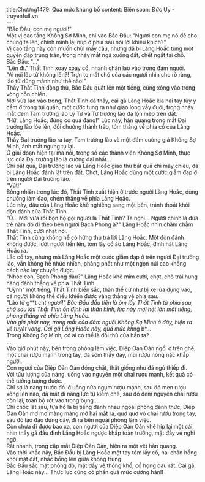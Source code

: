 title:Chương1479: Quá mức khủng bố
content:
Biên soạn: Đức Uy - truyenfull.vn<br>---<br>"Bắc Đẩu, con mẹ ngươi!"<br>Một vị cao tầng Không Sợ Minh, chỉ vào Bắc Đẩu: "Ngươi con mẹ nó để cho chúng ta lên, chính mình lại núp ở phía sau nói lời khiêu khích?"<br>Vị cao tầng này còn muốn chửi mấy câu, nhưng đã bị Lăng Hoắc tung một quyền đập trúng trán, trong nháy mắt ngã xuống đất, chết ngất tại chỗ.<br>Bắc Đẩu: "..."<br>"Lên đi." Thất Tinh xoay xoay cổ, nhanh chân lao vào trong đám người.<br>"Ai nói lão tử không lên?! Trợn to mắt chó của các ngươi nhìn cho rõ ràng, lão tử dũng mãnh như thế nào!"<br>Thấy Thất Tinh động thủ, Bắc Đẩu quát lên một tiếng, cũng xông vào trong vòng hỗn chiến.<br>Mới vừa lao vào trong, Thất Tinh đã thấy, cái gã Lăng Hoắc kia hai tay tùy ý cắm ở trong túi quần, một cước tung ra như giao long vẫy đuôi, trong nháy mắt đem Tam trưởng lão Lý Tư và Tứ trưởng lão đá lộn mèo trên đất.<br>"Hừ, Lăng Hoắc, đừng có quá đáng!" Lúc này, hàn quang trong mắt Đại trưởng lão lóe lên, đổi chưởng thành trảo, tóm thẳng về phía cổ của Lăng Hoắc.<br>Thấy Đại trưởng lão ra tay, Tam trưởng lão và một đám cường giả Không Sợ Minh, ánh mắt ngưng tụ lại.<br>Ở giai đoạn hiện tại mà nói, trong số các thành viên Không Sợ Minh, thực lực của Đại trưởng lão là cường đại nhất...<br>Chỉ bất quá, Đại trưởng lão và Lăng Hoắc giao thủ bất quá chỉ mấy chiêu, đã bị Lăng Hoắc đánh lật trên đất. Chợt, Lăng Hoắc dùng một cước giẫm đạp ở trên người Đại trưởng lão.<br>"Vút!"<br>Bỗng nhiên trong lúc đó, Thất Tinh xuất hiện ở trước người Lăng Hoắc, dùng chưởng làm đao, chém thẳng về phía Lăng Hoắc.<br>Lúc này, đầu của Lăng Hoắc khẽ nghiêng sang một bên, tránh thoát khỏi đòn đánh của Thất Tinh.<br>"Ồ... Mới vừa rồi bọn họ gọi ngươi là Thất Tinh? Ta nghĩ... Ngươi chính là đứa trẻ năm đó đi theo bên người Bạch Phong à?" Lăng Hoắc nhìn chằm chằm Thất Tinh, cười nhạt nói.<br>Thất Tinh cũng không hề có hứng thú trả lời Lăng Hoắc. Một đòn đánh không được, lướt người tiến lên, tóm lấy cổ áo Lăng Hoắc, định hất Lăng Hoắc ra.<br>Lắc cổ tay, nhưng mà Lăng Hoắc một cước giẫm đạp ở trên người Đại trưởng lão, vẫn không hề nhúc nhích, phảng phất như một ngọn núi cao không cách nào lay chuyển được.<br>"Nhóc con, Bạch Phong đâu?" Lăng Hoắc khẽ mỉm cười, chợt, chỏ trái hung hăng đánh thẳng về phía Thất Tinh.<br>"Uỳnh" một tiếng, Thất Tinh biến sắc, thân thể cứ như bị xe lửa đụng vào, cả người không thể điều khiến được văng thẳng về phía sau.<br>"Lão tử g**t ch*t ngươi!" Bắc Đẩu đầu tiên là ôm lấy Thất Tinh từ phía sau, chờ sau khi Thất Tinh ổn định lại thân hình, lúc này mới hét lớn một tiếng, phóng thẳng về phía Lăng Hoắc.<br>Vào giờ phút này, trong mắt của đám người Không Sợ Minh ở đây, hiện ra vẻ tuyệt vọng. Cái gã Lăng Hoắc này, quá mức kh*ng b*...<br>Trong Không Sợ Minh, có ai có thể là đối thủ của hắn ta?<br>...<br>Vào giờ phút này, bên trong phòng làm việc, Diệp Oản Oản ngồi ở trên ghế, một chai rượu mạnh trong tay, đã sớm thấy đáy, mùi rượu nồng nặc khắp người.<br>Con ngươi của Diệp Oản Oản đóng chặt, thật giống như đã ngủ thiếp đi.<br>Với tửu lượng của nàng, uống vào nguyên một chai rượu mạnh, kết quả có thể tưởng tượng được.<br>Chỉ sợ là nàng trước đó lỡ uống nửa ngụm rượu mạnh, sau đó men rượu xông lên não, đã mất đi năng lực tự kiềm chế, sau đó đem nguyên chai rượu còn lại, toàn bộ rót vào trong bụng...<br>Chỉ chốc lát sau, tựa hồ là bị tiếng đánh nhau ngoài phòng đánh thức, Diệp Oản Oản mơ mơ màng màng mở hai mắt ra, quơ quơ vỏ chai rượu trong tay, sau đó lảo đảo đứng dậy, đi ra bên ngoài phòng làm việc.<br>Còn chưa đi được bao xa, con ngươi của Diệp Oản Oản khẽ híp lại một cái, nhìn thấy gã đầu đinh Lăng Hoắc ngược khắp toàn trường, mặt đầy vẻ nghi ngờ.<br>Rất nhanh, trong cặp mắt Diệp Oản Oản, hiện ra một vệt hàn quang.<br>Vào thời khắc này, Bắc Đẩu bị Lăng Hoắc một tay tóm lấy cổ, hai chân hổng khỏi mặt đất, nhấc bổng lên giữa không trung.<br>Bắc Đẩu sắc mặt phồng đỏ, mặt đầy vẻ thống khổ, cổ họng đau rát. Cái gã Lăng Hoắc này... Thực lực cũng có phần quá mức cường hãn!!